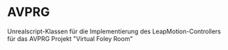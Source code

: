 # AVPRG
Unrealscript-Klassen für die Implementierung des LeapMotion-Controllers für das AVPRG Projekt "Virtual Foley Room"
